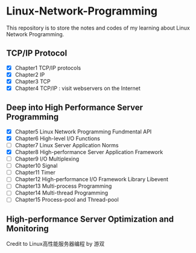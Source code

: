 # Linux-Network-Programming

This repository is to store the notes and codes of my learning about Linux Network Programming.

## TCP/IP Protocol
- [X] Chapter1 TCP/IP protocols
- [X] Chapter2 IP
- [X] Chapter3 TCP
- [X] Chapter4 TCP/IP : visit webservers on the Internet

## Deep into High Performance Server Programming
- [X] Chapter5 Linux Network Programming Fundmental API
- [X] Chapter6 High-level I/O Functions
- [ ] Chapter7 Linux Server Application Norms
- [X] Chapter8 High-performance Server Application Framework
- [ ] Chapter9 I/O Multiplexing
- [ ] Chapter10 Signal
- [ ] Chapter11 Timer
- [ ] Chapter12 High-performance I/O Framework Library Libevent
- [ ] Chapter13 Multi-process Programming
- [ ] Chapter14 Multi-thread Programming
- [ ] Chapter15 Process-pool and Thread-pool

## High-performance Server Optimization and Monitoring

Credit to Linux高性能服务器编程 by 游双

